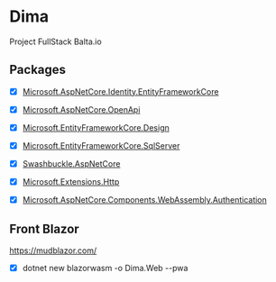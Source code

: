 # Dima
Project FullStack Balta.io

## Packages
- [x] [Microsoft.AspNetCore.Identity.EntityFrameworkCore](https://www.nuget.org/packages/Microsoft.AspNetCore.Identity.EntityFrameworkCore/)

- [x] [Microsoft.AspNetCore.OpenApi]()

- [x] [Microsoft.EntityFrameworkCore.Design]()

- [x] [Microsoft.EntityFrameworkCore.SqlServer]()

- [x] [Swashbuckle.AspNetCore]()

- [x] [Microsoft.Extensions.Http]()
- [x] [Microsoft.AspNetCore.Components.WebAssembly.Authentication]()

## Front Blazor
https://mudblazor.com/

- [x] dotnet new blazorwasm -o Dima.Web --pwa